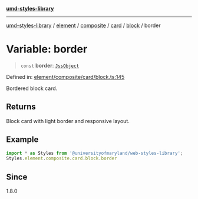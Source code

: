[**umd-styles-library**](../../../../../../../../README.md)

***

[umd-styles-library](../../../../../../../../modules.md) / [element](../../../../../../../README.md) / [composite](../../../../../README.md) / [card](../../../README.md) / [block](../README.md) / border

# Variable: border

> `const` **border**: [`JssObject`](../../../../../../../../utilities/namespaces/transform/type-aliases/JssObject.md)

Defined in: [element/composite/card/block.ts:145](https://github.com/UMD-Digital/design-system/blob/2d95010ba8e3e1595ebab66599330577b600c5fb/packages/styles/source/element/composite/card/block.ts#L145)

Bordered block card.

## Returns

Block card with light border and responsive layout.

## Example

```typescript
import * as Styles from '@universityofmaryland/web-styles-library';
Styles.element.composite.card.block.border
```

## Since

1.8.0
